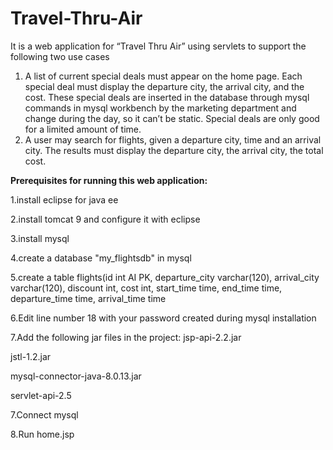 # Travel-Thru-Air
It is a web application for “Travel Thru Air” using servlets to support the following two use cases
1. A list of current special deals must appear on the home page. Each special deal must display the departure city, the arrival city, and the cost. These special deals are inserted in the database through mysql commands in mysql workbench by the marketing department and change during the day, so it can’t be static. Special deals are only good for a limited amount of time.
2. A user may search for flights, given a departure city, time and an arrival city. The results must display the departure city, the arrival city, the total cost.


**Prerequisites for running this web application:**

1.install eclipse for java ee

2.install tomcat 9 and configure it with eclipse

3.install mysql

4.create a database "my_flightsdb" in mysql

5.create a table flights(id int AI PK, departure_city varchar(120), arrival_city varchar(120), discount int, cost int, start_time time, end_time time, departure_time       time, arrival_time time

6.Edit line number 18 with your password created during mysql installation

7.Add the following jar files in the project:
   jsp-api-2.2.jar
   
   jstl-1.2.jar
   
   mysql-connector-java-8.0.13.jar
   
   servlet-api-2.5

7.Connect mysql

8.Run home.jsp
